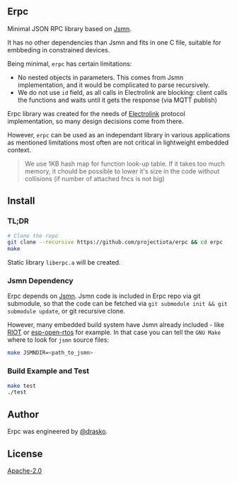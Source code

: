 ## Erpc
Minimal JSON RPC library based on [Jsmn](https://github.com/zserge/jsmn).

It has no other dependencies than Jsmn and fits in one C file, suitable for embbeding in constrained devices.

Being minimal, `erpc` has certain limitations:
- No nested objects in parameters. This comes from Jsmn implementation, and it would be complicated to parse recursively.
- We do not use `id` field, as all calls in Electrolink are blocking: client calls the functions and waits until it gets the response (via MQTT publish)

Erpc library was created for the needs of [Electrolink](https://github.com/projectiota/electrolink) protocol implementation, so many design decisions come from there.

However, `erpc` can be used as an independant library in various applications as mentioned limitations most often are not critical in lightweight embedded context.

> We use 1KB hash map for function look-up table. If it takes too much memory, it chould be possible to lower it's size in the code without collisions (if number of attached fncs is not big)

## Install
### TL;DR
```bash
# Clone the repo
git clone --recursive https://github.com/projectiota/erpc && cd erpc
make
```
Static library `liberpc.a` will be created.

### Jsmn Dependency
Erpc depends on [Jsmn](https://github.com/zserge/jsmn). Jsmn code is included in Erpc repo via git submodule, so that the code can be fetched via `git submodule init && git submodule update`, or git recursive clone.

However, many embedded build system have Jsmn already included - like [RIOT](https://github.com/RIOT-OS/RIOT/tree/master/pkg/jsmn) or [esp-open-rtos](https://github.com/SuperHouse/esp-open-rtos/tree/master/extras/jsmn) for example. In that case you can tell the `GNU Make` where to look for `jsmn` source files:

```bash
make JSMNDIR=<path_to_jsmn>
```

### Build Example and Test
```bash
make test
./test
```
## Author
Erpc was engineered by [@drasko](https://github.com/drasko).

## License
[Apache-2.0](LICENSE)
